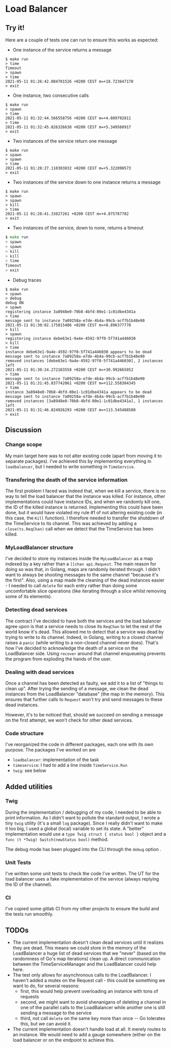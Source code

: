 # Load Balancer

## Try it!

Here are a couple of tests one can run to ensure this works as expected:

- One instance of the service returns a message

```
$ make run
> time
Timeout
> spawn
> time
2021-05-11 01:26:42.084701526 +0200 CEST m=+18.723647170
> exit
```

- One instance, two consecutive calls

```
$ make run
> spawn
> time
2021-05-11 01:32:44.566558756 +0200 CEST m=+4.089792811
> time
2021-05-11 01:32:45.826326638 +0200 CEST m=+5.349560917
> exit
```

- Two instances of the service return one message

```
$ make run
> spawn
> spawn
> time
2021-05-11 01:28:27.110303832 +0200 CEST m=+5.322090573
> exit
```

- Two instances of the service down to one instance returns a message

```
$ make run
> spawn
> spawn
> kill
> time
2021-05-11 01:28:41.33827261 +0200 CEST m=+4.875787782
> exit
```

- Two instances of the service, down to none, returns a timeout

```go
$ make run
> spawn
> spawn
> kill
> kill
> time
Timeout
> exit
```

- Debug traces

```
$ make run
> spawn
> debug
debug ON
> spawn
registering instance 3a8948e0-70b8-4bfd-80e1-1c01dbe4341a
> time
message sent to instance 7a09258a-e7de-4b4a-99cb-acf7b1b48e90
2021-05-11 01:30:02.175815406 +0200 CEST m=+8.896377778
> kill
> spawn
registering instance debe63e1-9a4e-4592-97f0-5f741a446030
> kill
> time
instance debe63e1-9a4e-4592-97f0-5f741a446030 appears to be dead
message sent to instance 7a09258a-e7de-4b4a-99cb-acf7b1b48e90
removed instances [debe63e1-9a4e-4592-97f0-5f741a446030], 2 instances left
2021-05-11 01:30:24.272103558 +0200 CEST m=+30.992665852
> time
message sent to instance 7a09258a-e7de-4b4a-99cb-acf7b1b48e90
2021-05-11 01:31:45.837742061 +0200 CEST m=+112.558304345
> time
instance 3a8948e0-70b8-4bfd-80e1-1c01dbe4341a appears to be dead
message sent to instance 7a09258a-e7de-4b4a-99cb-acf7b1b48e90
removed instances [3a8948e0-70b8-4bfd-80e1-1c01dbe4341a], 1 instances left
2021-05-11 01:31:46.824926293 +0200 CEST m=+113.545488580
> exit
```

## Discussion

### Change scope

My main target here was to not alter existing code (apart from moving it to
separate packages). I've achieved this by implementing everything in
`loadbalancer`, but I needed to write something in `TimeService`.

### Transfering the death of the service information

The first problem I faced was indeed that, when we kill a service, there is no
way to tell the load balancer that the instance was killed. For instance, other
implementations could have instance IDs, and when we randomly kill one, the ID
of the killed instance is returned. Implementing this could have been done, but
it would have violated my rule #1 of not altering existing code
(in this case, the `Kill` function). I therefore needed to transfer the shutdown
of the TimeService to its channel. This was achieved by adding a
`close(ts.ReqChan)` call when we detect that the TimeService has been killed.

### MyLoadBalancer structure

I've decided to store my instances inside the `MyLoadBalancer` as a map indexed
by a key rather than a `[]chan api.Request`. The main reason for doing so was
that, in Golang, maps are randomly iterated through. I didn't want to always be
shooting messages to the same channel "because it's the first". Also, using a
map made the cleaning of the dead instances easier - I needed to call `delete`
for each entry rather than doing some uncomfortable slice operations (like
iterating through a slice whilst removing some of its elements).

### Detecting dead services

The contract I've decided to have both the services and the load balancer agree
upon is that a service needs to close its `ReqChan` to let the rest of the world
know it's dead. This allowed me to detect that a service was dead by trying to
write to its channel. Indeed, in Golang, writing to a closed channel raises
a `panic` (while writing to a non-closed channel never does). That's how I've
decided to acknowledge the death of a service on the LoadBalancer side.
Using `recover` around that channel enqueueing prevents the program from
exploding the hands of the user.

### Dealing with dead services

Once a channel has been detected as faulty, we add it to a list of "things 
to clean up". After trying the sending of a message, we clean the dead 
instances from the LoadBalancer "database" (the map in the memory). This 
ensures that further calls to `Request` won't try and send messages to these 
dead instances.

However, it's to be noticed that, should we succeed on sending a message on 
the first attempt, we won't check for other dead services.

### Code structure

I've reorganized the code in different packages, each one with its own purpose.
The packages I've worked on are

- `loadbalancer`: implementation of the task
- `timeservice`: I had to add a line inside `TimeService.Run`
- `twig`: see below

## Added utilities

### Twig

During the implementation / debugging of my code, I needed to be able to print
information. As I didn't want to pollute the standard output, I wrote a
tiny `twig` utility (it's a small `log` package). Since I really didn't want to
make it too big, I used a global (local) variable to set its state. A "better"
implementation would use a `type Twig struct { status bool }`
object and a `func (t *Twig) Switch(newStatus bool)` method.

The debug mode has been plugged into the CLI through the `debug` option .

### Unit Tests

I've written some unit tests to check the code I've written. The UT for the load
balancer uses a fake implementation of the service (always replying the ID of
the channel).

### CI

I've copied some gitlab CI from my other projects to ensure the build and the
tests run smoothly.

## TODOs

- The current implementation doesn't clean dead services until it realizes 
  they are dead. This means we could store in the memory of the LoadBalancer 
  a huge list of dead services that we "never" (based on the randomness of 
  Go's map iterations) clean up. A direct communication between the 
  TimeServiceManager and the LoadBalancer could help here.
- The test only allows for asynchronous calls to the LoadBalancer. I haven't 
  added a mutex on the Request call - this could be something we want to do, for several reasons:
    - first, this would help prevent overloading an instance with tons of 
      requests
    - second, we might want to avoid shenanigans of deleting a channel in 
      one of the parallel calls to the LoadBalancer while another one is 
      still sending a message to the service
    - third, not call `delete` on the same key more than once -- Go 
      tolerates this, but we can avoid it.
- The current implementation doesn't handle load at all. It merely routes to 
  an instance. We would need to add a gauge somewhere (either on the load 
  balancer or on the endpoint to achieve this.
  